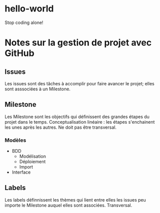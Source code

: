 # hello-world
Stop coding alone!

# Notes sur la gestion de projet avec GitHub
## Issues
Les issues sont des tâches à accomplir pour faire avancer le projet; elles sont asssociées à un Milestone.

## Milestone
Les Milestone sont les objectifs qui définissent des grandes étapes du projet dans le temps. Conceptualisation linéaire : les étapes s'enchainent les unes après les autres. Ne doit pas être transversal.

### Modèles
- BDD
  - Modélisation
  - Déploiement
  - Import
- Interface

## Labels
Les labels définnissent les thèmes qui lient entre elles les issues peu importe le Milestone auquel elles sont associées. Transversal.
